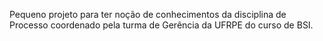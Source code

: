 Pequeno projeto para ter noção de conhecimentos da disciplina de Processo coordenado pela turma de Gerência da UFRPE do curso de BSI.